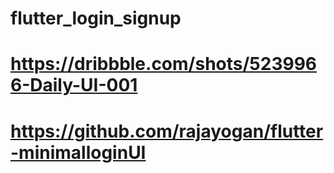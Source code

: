 # flutter_login_signup
# https://dribbble.com/shots/5239966-Daily-UI-001
# https://github.com/rajayogan/flutter-minimalloginUI